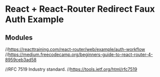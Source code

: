 # React + React-Router Redirect Faux Auth Example
## Modules


//https://reacttraining.com/react-router/web/example/auth-workflow
//https://medium.freecodecamp.org/beginners-guide-to-react-router-4-8959ceb3ad58

//RFC 7519 Industry standard.
//https://tools.ietf.org/html/rfc7519